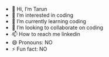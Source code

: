 - 👋 Hi, I’m Tarun
- 👀 I’m interested in coding
- 🌱 I’m currently learning coding
- 💞️ I’m looking to collaborate on coding
- 📫 How to reach me linkedin
- 😄 Pronouns: NO
- ⚡ Fun fact: NO

<!---
Tarun29K/Tarun29K is a ✨ special ✨ repository because its `README.md` (this file) appears on your GitHub profile.
You can click the Preview link to take a look at your changes.
--->
